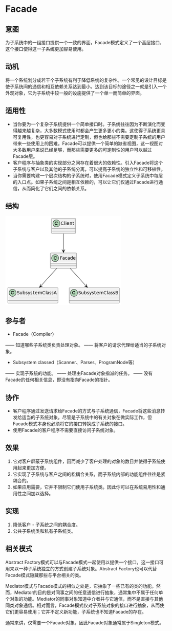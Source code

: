# Facade

## 意图

为子系统中的一组接口提供一个一致的界面，Facade模式定义了一个高层接口，这个接口使得这一子系统更加容易使用。

## 动机

将一个系统划分成若干个子系统有利于降低系统的复杂性。一个常见的设计目标是使子系统间的通信和相互依赖关系达到最小。达到该目标的途径之一就是引入一个外观对象，它为子系统中较一般的设施提供了一个单一而简单的界面。

## 适用性

- 当你要为一个复杂子系统提供一个简单接口时。子系统往往因为不断演化而变得越来越复杂，大多数模式使用时都会产生更多更小的类。这使得子系统更具可复用性，也更容易对子系统进行定制，但也给那些不需要定制子系统的用户带来一些使用上的困难。Facade可以提供一个简单的缺省视图，这一视图对大多数用户来说已经足够，而那些需要更多的可定制性的用户可以越过Facade层。
- 客户程序与抽象类的实现部分之间存在着很大的依赖性。引入Facade将这个子系统与客户以及其他的子系统分离，可以提高子系统的独立性和可移植性。
- 当你需要构建一个层次结构的子系统时，使用Facade模式定义子系统中每层的入口点。如果子系统之间是相互依赖的，可以让它们仅通过Facade进行通信，从而简化了它们之间的依赖关系。

## 结构

![Facade](Facade.png)

## 参与者

- Facade（Compiler）

—— 知道哪些子系统类负责处理对象。
—— 将客户的请求代理给适当的子系统对象。

- Subsystem classed（Scanner、Parser、ProgramNode等）

—— 实现子系统的功能。
—— 处理由Facade对象指派的任务。
—— 没有Facade的任何相关信息，即没有指向Facade的指针。

## 协作

- 客户程序通过发送请求给Facade的方式与子系统通信，Facade将这些消息转发给适当的子系统对象。尽管是子系统中的有关对象在做实际工作，但Facade模式本身也必须将它的接口转换成子系统的接口。
- 使用Facade的客户程序不需要直接访问子系统对象。

## 效果

1. 它对客户屏蔽子系统组件，因而减少了客户处理的对象的数目并使得子系统使用起来更加方便。
2. 它实现了子系统与客户之间的松耦合关系，而子系统内部的功能组件往往是紧耦合的。
3. 如果应用需要，它并不限制它们使用子系统类。因此你可以在系统易用性和通用性之间加以选择。

## 实现

1. 降低客户 - 子系统之间的耦合度。
2. 公共子系统类和私有子系统类。

## 相关模式

Abstract Factory模式可以与Facade模式一起使用以提供一个接口，这一接口可用来以一种子系统独立的方式创建子系统对象。Abstract Factory也可以代替Facade模式隐藏那些与平台相关的类。

Mediator模式与Facade模式的相似之处是，它抽象了一些已有的类的功能。然而，Mediator的目的是对同事之间的任意通信进行抽象，通常集中不属于任何单个对象的功能。Mediator的同事对象知道中介者并与它通信，而不是直接与其他同类对象通信。相对而言，Facade模式仅对子系统对象的接口进行抽象，从而使它们更容易使用；它并不定义新功能，子系统也不知道Facade的存在。

通常来讲，仅需要一个Facade对象，因此Facade对象通常属于Singleton模式。
